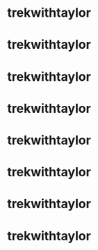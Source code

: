 # trekwithtaylor
# trekwithtaylor
# trekwithtaylor
# trekwithtaylor
# trekwithtaylor
# trekwithtaylor
# trekwithtaylor
# trekwithtaylor
